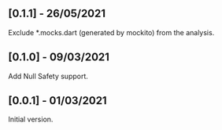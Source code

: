 ## [0.1.1] - 26/05/2021

Exclude *.mocks.dart (generated by mockito) from the analysis.

## [0.1.0] - 09/03/2021

Add Null Safety support.

## [0.0.1] - 01/03/2021

Initial version.
